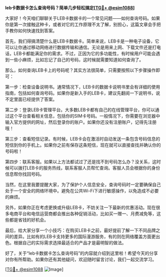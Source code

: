 **leb卡数据卡怎么查询号码？简单几步轻松搞定[[TG💪+ @esim1088](https://t.me/s/esim1088)]**

大家好！今天咱们聊聊关于LEB卡数据卡的一个常见问题——如何查询号码。如果你是第一次接触这种卡，或者对它的工作原理不太了解，别担心，这篇文章会手把手教你如何快速找到答案。

首先，我们得搞清楚什么是LEB卡数据卡。简单来说，LEB卡是一种电子设备，它可以让你通过移动网络进行数据传输和通信。无论是用来上网、下载文件还是打电话，LEB卡都能满足你的需求。不过，正因为它的多功能性，有时候用户可能会遇到一些小麻烦，比如忘记了自己的号码，这时候就需要知道如何查询了。

那么，如何查询LEB卡上的号码呢？其实方法很简单，只需要按照以下步骤操作即可：

第一步：检查设备说明书。通常情况下，LEB卡的数据卡说明书里会有详细的使用指南，包括如何查询号码。如果你是新入手的LEB卡，建议先翻阅一下说明书，说不定里面已经提供了答案。

第二步：登录LEB卡管理平台。大多数LEB卡都有自己的在线管理平台，你可以通过这个平台查看相关信息，包括你的SIM卡号码。一般情况下，你需要在浏览器中输入官方提供的网址，然后登录你的账户。如果你还没有注册账户，记得先注册哦！

第三步：查看短信记录。有时候，LEB卡会在激活时自动发送一条包含号码信息的短信到你的手机上。如果你之前有保存这条短信，现在就可以直接查找并确认你的号码啦！

第四步：联系客服。如果以上方法都试过了还是找不到号码怎么办？没关系，这时候可以拨打LEB卡的服务热线，联系客服人员帮忙查询。客服人员会根据你的身份信息帮你找回号码。

当然，在这里我要提醒大家，为了保护个人信息安全，查询号码时一定要确保自己处于一个安全的网络环境中。避免在公共Wi-Fi下进行敏感操作，以免造成不必要的麻烦。

另外，如果你正在考虑更换或升级LEB卡，不妨关注一下最新的优惠活动。现在很多电商平台和电信运营商都会推出各种促销活动，比如买一赠一、月费减免等，这些都是省钱的好机会。

最后，给大家分享一个小技巧：在购买LEB卡之前，最好提前了解一下不同品牌之间的差异。比如有的LEB卡支持更多的国际漫游服务，有的则在网络覆盖方面更出色。根据自己的实际需求选择最适合的产品才是最明智的做法。

好了，关于“leb卡数据卡怎么查询号码”的内容就介绍到这里啦！希望今天的分享对你有所帮助。如果你还有其他疑问，欢迎随时留言讨论，我们一起交流学习。

[[TG💪+ @esim1088](https://t.me/s/esim1088) ![Image](https://i.postimg.cc/4NQfJmqS/Snipaste-2025-05-13-00-14-12.png)]
